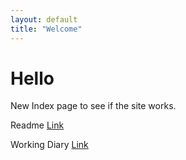 ```yaml
---
layout: default
title: "Welcome"
---
```


# Hello

New Index page to see if the site works.

Readme [Link](/README.md)

Working Diary [Link](working-diary.md)

